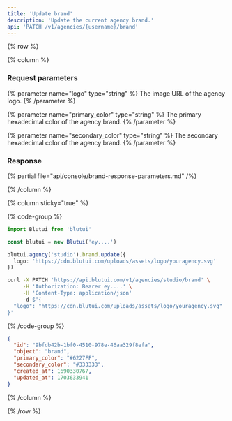 ```yaml
---
title: 'Update brand'
description: 'Update the current agency brand.'
api: 'PATCH /v1/agencies/{username}/brand'
---
```


{% row %}

{% column %}
### Request parameters

{% parameter name="logo" type="string" %}
The image URL of the agency logo.
{% /parameter %}

{% parameter name="primary_color" type="string" %}
The primary hexadecimal color of the agency brand.
{% /parameter %}

{% parameter name="secondary_color" type="string" %}
The secondary hexadecimal color of the agency brand.
{% /parameter %}

### Response

{% partial file="api/console/brand-response-parameters.md" /%}

{% /column %}

{% column sticky="true" %}

{% code-group %}

```ts {% process=false filename="Node.js" %}
import Blutui from 'blutui'

const blutui = new Blutui('ey....')

blutui.agency('studio').brand.update({
  logo: 'https://cdn.blutui.com/uploads/assets/logo/youragency.svg'
})
```

```bash {% process=false filename="cURL" %}
curl -X PATCH 'https://api.blutui.com/v1/agencies/studio/brand' \
     -H 'Authorization: Bearer ey....' \
     -H 'Content-Type: application/json'
     -d $'{
  "logo": "https://cdn.blutui.com/uploads/assets/logo/youragency.svg"
}'
```

{% /code-group %}

```json {% process=false filename="Response" %}
{
  "id": "9bfdb42b-1bf0-4510-978e-46aa329f8efa",
  "object": "brand",
  "primary_color": "#6227FF",
  "secondary_color": "#333333",
  "created_at": 1690330767,
  "updated_at": 1703633941
}
```

{% /column %}

{% /row %}
